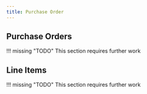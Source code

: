 ```yaml
---
title: Purchase Order
---
```


## Purchase Orders

!!! missing "TODO"
	This section requires further work

## Line Items

!!! missing "TODO"
	This section requires further work
